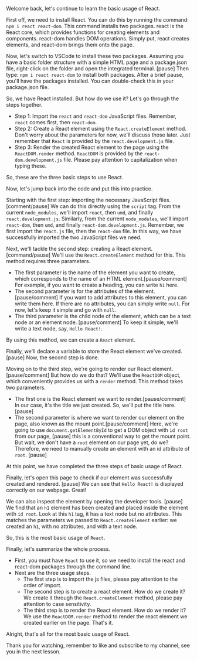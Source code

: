 Welcome back, let's continue to learn the basic usage of React.

First off, we need to install React. You can do this by running the command: `npm i react react-dom`. This command installs two packages. react is the React core, which provides functions for creating elements and components. react-dom handles DOM operations. Simply put, react creates elements, and react-dom brings them onto the page.

Now, let's switch to VSCode to install these two packages. Assuming you have a basic folder structure with a simple HTML page and a package.json file, right-click on the folder and open the integrated terminal. [pause] Then type: `npm i react react-dom` to install both packages. After a brief pause, you'll have the packages installed. You can double-check this in your package.json file.

So, we have React installed. But how do we use it? Let's go through the steps together.

- Step 1: Import the `react` and `react-dom` JavaScript files. Remember, `react` comes first, then `react-dom`.
- Step 2: Create a React element using the `React.createElement` method. Don't worry about the parameters for now, we'll discuss those later. Just remember that `React` is provided by the `react.development.js` file.
- Step 3: Render the created React element to the page using the `ReactDOM.render` method. `ReactDOM` is provided by the `react-dom.development.js` file. Please pay attention to capitalization when typing these.

So, these are the three basic steps to use React.

Now, let's jump back into the code and put this into practice.

Starting with the first step: importing the necessary JavaScript files.[comment/pause] We can do this directly using the `script` tag. From the current `node_modules`, we'll import `react`, then `umd`, and finally `react.development.js`. Similarly, from the current `node_modules`, we'll import `react-dom`, then `umd`, and finally `react-dom.development.js`. Remember, we first import the `react.js` file, then the `react-dom` file. In this way, we have successfully imported the two JavaScript files we need.

Next, we'll tackle the second step: creating a React element.[command/pause] We'll use the `React.createElement` method for this. This method requires three parameters.

- The first parameter is the name of the element you want to create, which corresponds to the name of an HTML element.[pause/comment] For example, if you want to create a heading, you can write `h1` here.
- The second parameter is for the attributes of the element.[pause/comment] If you want to add attributes to this element, you can write them here. If there are no attributes, you can simply write `null`. For now, let's keep it simple and go with `null`.
- The third parameter is the child node of the element, which can be a text node or an element node. [pause/comment] To keep it simple, we'll write a text node, say, `Hello React!`.

By using this method, we can create a `React` element.

Finally, we'll declare a variable to store the React element we've created. [pause] Now, the second step is done.

Moving on to the third step, we're going to render our React element.[pause/comment] But how do we do that? We'll use the `ReactDOM` object, which conveniently provides us with a `render` method. This method takes two parameters.

- The first one is the React element we want to render.[pause/comment] In our case, it's the title we just created. So, we'll put the title here. [pause]
- The second parameter is where we want to render our element on the page, also known as the mount point.[pause/comment] Here, we're going to use `document.getElementById` to get a DOM object with `id root` from our page, [pause] this is a conventional way to get the mount point. But wait, we don't have a `root` element on our page yet, do we? Therefore, we need to manually create an element with an id attribute of `root`. [pause]

At this point, we have completed the three steps of basic usage of React.

Finally, let's open this page to check if our element was successfully created and rendered. [pause] We can see that `Hello React!` is displayed correctly on our webpage. Great!

We can also inspect the element by opening the developer tools. [pause] We find that an `h1` element has been created and placed inside the element with `id root`. Look at this `h1` tag, it has a text node but no attributes. This matches the parameters we passed to `React.createElement` earlier: we created an `h1`, with no attributes, and with a text node.

So, this is the most basic usage of `React`.

Finally, let's summarize the whole process.

- First, you must have `React` to use it, so we need to install the react and react-dom packages through the command line.
- Next are the three usage steps.
  - The first step is to import the js files, please pay attention to the order of import.
  - The second step is to create a react element. How do we create it? We create it through the `React.createElement` method, please pay attention to case sensitivity.
  - The third step is to render the React element. How do we render it? We use the `ReactDOM.render` method to render the react element we created earlier on the page. That's it.

Alright, that's all for the most basic usage of React.

Thank you for watching, remember to like and subscribe to my channel, see you in the next lesson.
